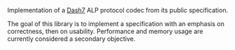 Implementation of a [Dash7](https://dash7-alliance.org/) ALP protocol codec from its public specification.

The goal of this library is to implement a specification with an emphasis on correctness, then
on usability. Performance and memory usage are currently considered a secondary objective.
